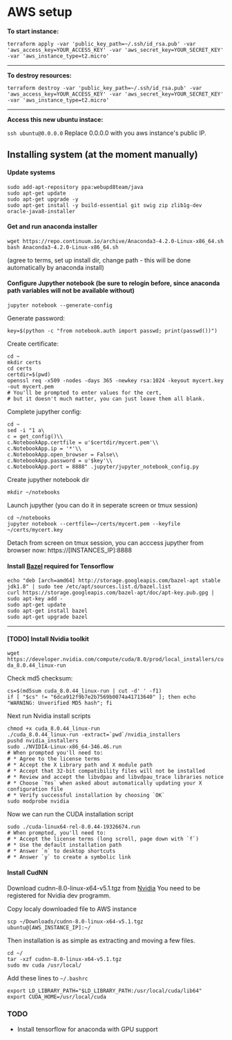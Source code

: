 # AWS setup

**To start instance:**

`terraform apply -var 'public_key_path=~/.ssh/id_rsa.pub' -var 'aws_access_key=YOUR_ACCESS_KEY' -var 'aws_secret_key=YOUR_SECRET_KEY' -var 'aws_instance_type=t2.micro'`

---

**To destroy resources:**

`terraform destroy -var 'public_key_path=~/.ssh/id_rsa.pub' -var 'aws_access_key=YOUR_ACCESS_KEY' -var 'aws_secret_key=YOUR_SECRET_KEY' -var 'aws_instance_type=t2.micro'`

---

**Access this new ubuntu instace:**

`ssh ubuntu@0.0.0.0`
Replace 0.0.0.0 with you aws instance's public IP.


## Installing system (at the moment manually)

#### Update systems
```
sudo add-apt-repository ppa:webupd8team/java
sudo apt-get update
sudo apt-get upgrade -y
sudo apt-get install -y build-essential git swig zip zlib1g-dev oracle-java8-installer
```

#### Get and run anaconda installer
```
wget https://repo.continuum.io/archive/Anaconda3-4.2.0-Linux-x86_64.sh
bash Anaconda3-4.2.0-Linux-x86_64.sh
```
(agree to terms, set up install dir, change path - this will be done automatically by anaconda install)

#### Configure Jupyther notebook (be sure to relogin before, since anaconda path variables will not be available without)

`jupyter notebook --generate-config`

Generate password:

`key=$(python -c "from notebook.auth import passwd; print(passwd())")`

Create certificate:

```
cd ~
mkdir certs
cd certs
certdir=$(pwd)
openssl req -x509 -nodes -days 365 -newkey rsa:1024 -keyout mycert.key -out mycert.pem
# You'll be prompted to enter values for the cert,
# but it doesn't much matter, you can just leave them all blank.
```

Complete jupyther config:

```
cd ~
sed -i "1 a\
c = get_config()\\
c.NotebookApp.certfile = u'$certdir/mycert.pem'\\
c.NotebookApp.ip = '*'\\
c.NotebookApp.open_browser = False\\
c.NotebookApp.password = u'$key'\\
c.NotebookApp.port = 8888" .jupyter/jupyter_notebook_config.py
```

Create jupyther notebook dir

`mkdir ~/notebooks`

Launch jupyther (you can do it in seperate screen or tmux session)

```
cd ~/notebooks
jupyter notebook --certfile=~/certs/mycert.pem --keyfile ~/certs/mycert.key
```

Detach from screen on tmux session, you can acccess jupyther from browser now: https://[INSTANCES_IP]:8888

#### Install [Bazel](https://www.bazel.io/versions/master/docs/install.html) required for Tensorflow

```
echo "deb [arch=amd64] http://storage.googleapis.com/bazel-apt stable jdk1.8" | sudo tee /etc/apt/sources.list.d/bazel.list
curl https://storage.googleapis.com/bazel-apt/doc/apt-key.pub.gpg | sudo apt-key add -
sudo apt-get update
sudo apt-get install bazel
sudo apt-get upgrade bazel
```
---

#### [TODO] Install Nvidia toolkit

`wget https://developer.nvidia.com/compute/cuda/8.0/prod/local_installers/cuda_8.0.44_linux-run`

Check md5 checksum:

```
cs=$(md5sum cuda_8.0.44_linux-run | cut -d' ' -f1)
if [ "$cs" != "6dca912f9b7e2b7569b0074a41713640" ]; then echo "WARNING: Unverified MD5 hash"; fi
```

Next run Nvidia install scripts
```
chmod +x cuda_8.0.44_linux-run
./cuda_8.0.44_linux-run -extract=`pwd`/nvidia_installers
pushd nvidia_installers
sudo ./NVIDIA-Linux-x86_64-346.46.run
# When prompted you'll need to:
# * Agree to the license terms
# * Accept the X Library path and X module path
# * Accept that 32-bit compatibility files will not be installed
# * Review and accept the libvdpau and libvdpau_trace libraries notice
# * Choose `Yes` when asked about automatically updating your X configuration file
# * Verify successful installation by choosing `OK`
sudo modprobe nvidia
```

Now we can run the CUDA installation script

```
sudo ./cuda-linux64-rel-8.0.44-19326674.run
# When prompted, you'll need to:
# * Accept the license terms (long scroll, page down with `f`)
# * Use the default installation path
# * Answer `n` to desktop shortcuts
# * Answer `y` to create a symbolic link
```

#### Install CudNN

Download cudnn-8.0-linux-x64-v5.1.tgz from [Nvidia](https://developer.nvidia.com/rdp/cudnn-download)
You need to be registered for Nvidia dev programm.

Copy localy downloaded file to AWS instance

`scp ~/Downloads/cudnn-8.0-linux-x64-v5.1.tgz ubuntu@[AWS_INSTANCE_IP]:~/`

Then installation is as simple as extracting and moving a few files.

```
cd ~/
tar -xzf cudnn-8.0-linux-x64-v5.1.tgz
sudo mv cuda /usr/local/
```

Add these lines to `~/.bashrc`

```
export LD_LIBRARY_PATH="$LD_LIBRARY_PATH:/usr/local/cuda/lib64"
export CUDA_HOME=/usr/local/cuda
```

### TODO

* Install tensorflow for anaconda with GPU support
